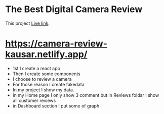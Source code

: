 # The Best Digital Camera Review

This project [Live link](https://camera-review-kausar.netlify.app/).

# https://camera-review-kausar.netlify.app/

- 1st I create a react app
- Then I create some components
- I choose to review a camera
- For those reason I create fakedata
- In my project I show my data.
- in my Home page I only show 3 comment but in Reviews foldar I show all customer reviews
- in Dashboard section I put some of graph
